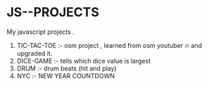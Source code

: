 # JS--PROJECTS
My javascript projects . 
1. TIC-TAC-TOE :- osm project , learned from osm youtuber 🔥 and upgraded it. 
2. DICE-GAME :- tells which dice value is largest 
3. DRUM :- drum beats (hit and play) 
4. NYC :- NEW YEAR COUNTDOWN 

